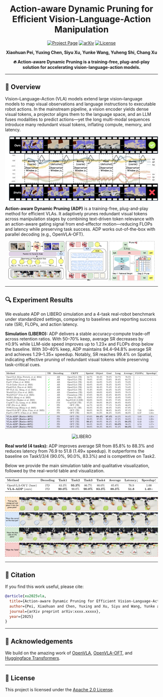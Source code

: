 # <div align="center">Action-aware Dynamic Pruning for Efficient Vision-Language-Action Manipulation</div>

<div align="center">

[![Project Page](https://img.shields.io/badge/Project-Page-Green)](https://github.com/chen7086/VLA-ADP) [![arXiv](https://img.shields.io/badge/Paper-Arxiv-red)](https://arxiv.org/abs/xxxx.xxxxx) [![License](https://img.shields.io/badge/License-Apache%202.0-g.svg)](LICENSE.txt)

**Xiaohuan Pei, Yuxing Chen, Siyu Xu, Yunke Wang, Yuheng Shi, Chang Xu**

</div>

<div align="center">
  <strong>🔥 Action-aware Dynamic Pruning is a training-free, plug-and-play solution for accelerating vision-language-action models.</strong>
</div>

---

## 🎯 Overview

Vision–Language–Action (VLA) models extend large vision–language models to map visual observations and language instructions to executable robot actions. In the mainstream pipeline, a vision encoder yields dense visual tokens, a projector aligns them to the language space, and an LLM fuses modalities to predict actions—yet the long multi-modal sequences introduce many redundant visual tokens, inflating compute, memory, and latency.

<p align='center'>
<img src='./assests/motivation.png' alt='motivation' width='1000px'>
</p>

**Action-aware Dynamic Pruning (ADP)** is a training-free, plug-and-play method for efficient VLAs. It adaptively prunes redundant visual tokens across manipulation stages by combining text-driven token relevance with an action-aware gating signal from end-effector motion—reducing FLOPs and latency while preserving task success. ADP works out-of-the-box with parallel decoding (e.g., OpenVLA-OFT).

<p align='center'>
  <img src='./assests/main2.png' alt='overview' width='65%'>
  <img src='./assests/prune3.png' alt='pruning' width='30%'>
</p>

---

## 🔍 Experiment Results

We evaluate ADP on LIBERO simulation and a 4-task real-robot benchmark under standardized settings, comparing to baselines and reporting success rate (SR), FLOPs, and action latency.

**Simulation (LIBERO):** ADP delivers a stable accuracy–compute trade-off across retention ratios. With 50–70% keep, average SR decreases by ≤0.9% while LLM-side speed improves up to 1.23× and FLOPs drop below the baseline. With 30–40% keep, ADP maintains 94.4–94.8% average SR and achieves 1.29–1.35× speedup. Notably, SR reaches 99.4% on Spatial, indicating effective pruning of redundant visual tokens while preserving task-critical cues.

<p align='center'>
<img src='./assests/libero_table.png' alt='LIBERO Results Table' width='900px'>
</p>

<p align='center'>
<img src='./assests/libero.png' alt='LIBERO' width='900px'>
</p>

**Real world (4 tasks):** ADP improves average SR from 85.8% to 88.3% and reduces latency from 76.9 to 51.8 (1.49× speedup). It outperforms the baseline on Task1/3/4 (90.0%, 90.0%, 83.3%) and is competitive on Task2.

Below we provide the main simulation table and qualitative visualization, followed by the real-world table and visualization.

<p align='center'>
<img src='./assests/real_table.png' alt='REALTABLE' width='900px'>
</p>

<p align='center'>
<img src='./assests/real.jpg' alt='REAL' width='900px'>
</p>

<!-- ---

## 🎥 LIBERO Demos

<table>
  <tr>
    <td width="25%">
      <video controls muted playsinline width="100%">
        <source src="./assests/2025_09_11-20_01_43--openvla_oft--episode=9--success=True--task=pick_up_the_black_bowl_next_to_the_plate_and_place.mp4" type="video/mp4" />
      </video>
    </td>
    <td width="25%">
      <video controls muted playsinline width="100%">
        <source src="./assests/2025_09_11-19_57_31--openvla_oft--episode=6--success=True--task=pick_up_the_tomato_sauce_and_place_it_in_the_baske.mp4" type="video/mp4" />
      </video>
    </td>
    <td width="25%">
      <video controls muted playsinline width="100%">
        <source src="./assests/2025_09_11-19_47_37--openvla_oft--episode=4--success=True--task=open_the_top_drawer_and_put_the_bowl_inside.mp4" type="video/mp4" />
      </video>
    </td>
    <td width="25%">
      <video controls muted playsinline width="100%">
        <source src="./assests/2025_09_11-19_42_44--openvla_oft--episode=7--success=True--task=put_the_white_mug_on_the_plate_and_put_the_chocola.mp4" type="video/mp4" />
      </video>
    </td>
  </tr>
</table> -->

---

## 📖 Citation

If you find this work useful, please cite:
```bibtex
@article{xu2025vla,
  title={Action-aware Dynamic Pruning for Efficient Vision-Language-Action Manipulation},
  author={Pei, Xiaohuan and Chen, Yuxing and Xu, Siyu and Wang, Yunke and Shi, Yuheng and Xu, Chang},
  journal={arXiv preprint arXiv:xxxx.xxxxx},
  year={2025}
}
```

---

## 🤝 Acknowledgements

We build on the amazing work of [OpenVLA](https://github.com/openvla/openvla), [OpenVLA-OFT](https://github.com/moojink/OpenVLA-OFT), and [Huggingface Transformers](https://github.com/huggingface/transformers).

---

## 📜 License

This project is licensed under the [Apache 2.0 License](LICENSE).


